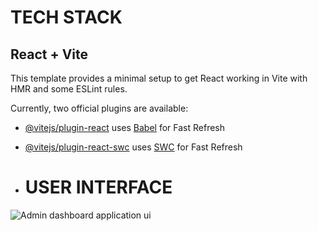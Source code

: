 # TECH STACK
## React + Vite

This template provides a minimal setup to get React working in Vite with HMR and some ESLint rules.

Currently, two official plugins are available:

- [@vitejs/plugin-react](https://github.com/vitejs/vite-plugin-react/blob/main/packages/plugin-react/README.md) uses [Babel](https://babeljs.io/) for Fast Refresh
- [@vitejs/plugin-react-swc](https://github.com/vitejs/vite-plugin-react-swc) uses [SWC](https://swc.rs/) for Fast Refresh

- # USER INTERFACE

![Admin dashboard application ui](https://github.com/vaaluvishnu5146/dashboard-starter-template/assets/22257731/07f3e299-335a-4525-a157-f444c3e8487c)


